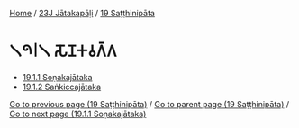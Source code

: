 
[Home](/) / [23J Jātakapāḷi](...md) / [19 Saṭṭhinipāta](../23J/19.md)

# 𑁧𑁯𑁇𑁧 𑀲𑁄𑀡𑀓𑀯𑀕𑁆𑀕

* [19.1.1 Soṇakajātaka](19.1/19.1.1.md)
* [19.1.2 Saṅkiccajātaka](19.1/19.1.2.md)

[Go to previous page (19 Saṭṭhinipāta)](../23J/19.md) / [Go to parent page (19 Saṭṭhinipāta)](../23J/19.md) / [Go to next page (19.1.1 Soṇakajātaka)](19.1/19.1.1.md)


